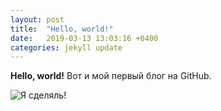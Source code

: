 ```yaml
---
layout: post
title:  "Hello, world!"
date:   2019-03-13 13:03:16 +0400
categories: jekyll update
---
```

**Hello, world!** Вот и мой первый блог на GitHub.

![Я сделяль!](https://partizanzero.github.io/images/sdelal.jpg)
